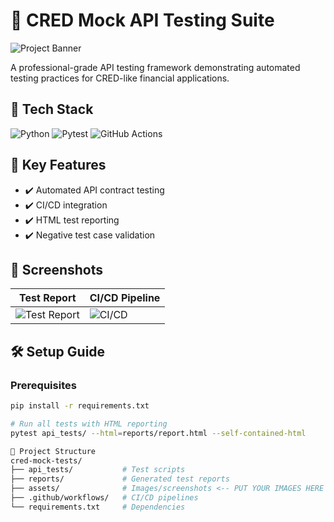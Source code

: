# 🚀 CRED Mock API Testing Suite

![Project Banner](assets/banner.png) <!-- Add your banner image here -->

A professional-grade API testing framework demonstrating automated testing practices for CRED-like financial applications.

## 🧰 Tech Stack
![Python](https://img.shields.io/badge/Python-3.13%2B-blue)
![Pytest](https://img.shields.io/badge/Pytest-7.4.0-green)
![GitHub Actions](https://img.shields.io/badge/CI/CD-GitHub_Actions-orange)

## 📌 Key Features
- ✔️ Automated API contract testing
- ✔️ CI/CD integration
- ✔️ HTML test reporting
- ✔️ Negative test case validation

## 📸 Screenshots
| Test Report | CI/CD Pipeline |
|------------|----------------|
| ![Test Report](assets/report-screenshot.png) | ![CI/CD](assets/ci-cd-screenshot.png) |

## 🛠️ Setup Guide

### Prerequisites
```bash
pip install -r requirements.txt

# Run all tests with HTML reporting
pytest api_tests/ --html=reports/report.html --self-contained-html

📂 Project Structure
cred-mock-tests/
├── api_tests/           # Test scripts
├── reports/             # Generated test reports
├── assets/              # Images/screenshots <-- PUT YOUR IMAGES HERE
├── .github/workflows/   # CI/CD pipelines
└── requirements.txt     # Dependencies

